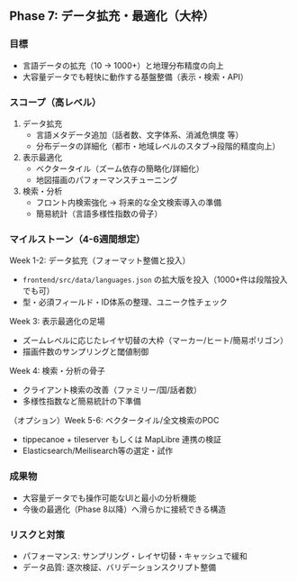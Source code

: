 ## Phase 7: データ拡充・最適化（大枠）

### 目標
- 言語データの拡充（10 → 1000+）と地理分布精度の向上
- 大容量データでも軽快に動作する基盤整備（表示・検索・API）

### スコープ（高レベル）
1. データ拡充
   - 言語メタデータ追加（話者数、文字体系、消滅危惧度 等）
   - 分布データの詳細化（都市・地域レベルのスタブ→段階的精度向上）
2. 表示最適化
   - ベクタータイル（ズーム依存の簡略化/詳細化）
   - 地図描画のパフォーマンスチューニング
3. 検索・分析
   - フロント内検索強化 → 将来的な全文検索導入の準備
   - 簡易統計（言語多様性指数の骨子）

### マイルストーン（4-6週間想定）
Week 1-2: データ拡充（フォーマット整備と投入）
- `frontend/src/data/languages.json` の拡大版を投入（1000+件は段階投入でも可）
- 型・必須フィールド・ID体系の整理、ユニーク性チェック

Week 3: 表示最適化の足場
- ズームレベルに応じたレイヤ切替の大枠（マーカー/ヒート/簡易ポリゴン）
- 描画件数のサンプリングと閾値制御

Week 4: 検索・分析の骨子
- クライアント検索の改善（ファミリー/国/話者数）
- 多様性指数など簡易統計の下準備

（オプション）Week 5-6: ベクタータイル/全文検索のPOC
- tippecanoe + tileserver もしくは MapLibre 連携の検証
- Elasticsearch/Meilisearch等の選定・試作

### 成果物
- 大容量データでも操作可能なUIと最小の分析機能
- 今後の最適化（Phase 8以降）へ滑らかに接続できる構造

### リスクと対策
- パフォーマンス: サンプリング・レイヤ切替・キャッシュで緩和
- データ品質: 逐次検証、バリデーションスクリプト整備



